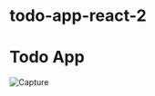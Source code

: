 # todo-app-react-2
<h1>Todo App </h1>

![Capture](https://user-images.githubusercontent.com/95909861/165849913-e0f02c45-cd7f-46ed-8f17-c92d65f9a1ff.PNG)
<!-- ![Capture](https://user-images.githubusercontent.com/95909861/165849935-06f17480-5042-49a8-ae6f-05c0c2fbbfda.PNG) -->





